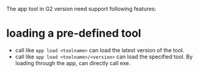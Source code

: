 The app tool in G2 version need support following features:
# loading a pre-defined tool
- call like `app load <toolname>` can load the latest version of the tool.
- call like `app load <toolname>/<version>` can load the specified tool.
By loading through the app, can directly call exe.

